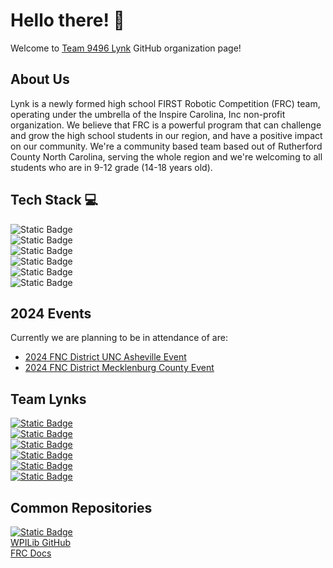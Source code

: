 # Hello there! 👋
Welcome to 
[Team 9496 Lynk](https://www.thebluealliance.com/team/9496) 
GitHub organization page! </br>

## About Us 
Lynk is a newly formed high school FIRST Robotic Competition (FRC) team, operating under the umbrella of the Inspire Carolina, Inc non-profit organization. We believe that FRC is a powerful program that can challenge and grow the high school students in our region, and have a positive impact on our community. We're a community based team based out of Rutherford County North Carolina, serving the whole region and we're welcoming to all students who are in 9-12 grade (14-18 years old).

## Tech Stack 💻
![Static Badge](https://img.shields.io/badge/Java-Java?style=for-the-badge&logo=https://www.chiefdelphi.com/uploads/default/original/3X/d/d/dddf48625f73827c446b20b9830c4d7fe81b2487.png&logoColor=000000&labelColor=bf5700&color=000000) </br>
![Static Badge](https://img.shields.io/badge/Gradle-Gradle?style=for-the-badge&logo=gradle&logoColor=000000&labelColor=bf5700&color=000000) </br>
![Static Badge](https://img.shields.io/badge/Git-Git?style=for-the-badge&logo=git&logoColor=000000&labelColor=bf5700&color=000000) </br>
![Static Badge](https://img.shields.io/badge/github-github?style=for-the-badge&logo=github&logoColor=000000&labelColor=bf5700&color=000000) </br>
![Static Badge](https://img.shields.io/badge/markdown-markdown?style=for-the-badge&logo=markdown&logoColor=000000&labelColor=bf5700&color=000000) </br>
![Static Badge](https://img.shields.io/badge/Visual%20Studio%20Code-Visual%20Studio%20Code?style=for-the-badge&logo=visualstudiocode&logoColor=000000&labelColor=bf5700&color=000000) </br>


## 2024 Events
Currently we are planning to be in attendance of are: </br>
- [2024 FNC District UNC Asheville Event](https://www.thebluealliance.com/event/2024ncash) </br>
- [2024 FNC District Mecklenburg County Event](https://www.thebluealliance.com/event/2024ncmec) </br>

## Team Lynks
[![Static Badge](https://img.shields.io/badge/Team_Website-Team_Website?style=for-the-badge&logo=https://www.chiefdelphi.com/uploads/default/original/3X/d/d/dddf48625f73827c446b20b9830c4d7fe81b2487.png&logoColor=000000&labelColor=bf5700&color=000000)](https://lynkrobotics.org) </br>
[![Static Badge](https://img.shields.io/badge/Facebook-facebook?style=for-the-badge&logo=facebook&logoColor=000000&labelColor=bf5700&color=000000)](https://www.facebook.com/lynkfrc) </br>
[![Static Badge](https://img.shields.io/badge/Instagram-instagram?style=for-the-badge&logo=instagram&logoColor=000000&labelColor=bf5700&color=000000)](https://www.instagram.com/lynkfrc/) </br>
[![Static Badge](https://img.shields.io/badge/Github-github?style=for-the-badge&logo=github&logoColor=000000&labelColor=bf5700&color=000000)](https://github.com/LynkRobotics) </br>
[![Static Badge](https://img.shields.io/badge/Youtube-youtube?style=for-the-badge&logo=youtube&logoColor=000000&labelColor=bf5700&color=000000)](https://www.youtube.com/@LynkFRC/)</br>
[![Static Badge](https://img.shields.io/badge/2024_OA_Thread-2024_OA_Thread?style=for-the-badge&logo=https://www.chiefdelphi.com/uploads/default/original/3X/d/d/dddf48625f73827c446b20b9830c4d7fe81b2487.png&logoColor=000000&labelColor=bf5700&color=000000)](https://www.chiefdelphi.com/t/frc-9496-lynk-2024-build-thread-open-alliance/441524?u=jimmyy) </br>



## Common Repositories 
[![Static Badge](https://img.shields.io/badge/Lynk%20Library%20of%20Knowledge-LLK-NAN?style=for-the-badge&labelColor=bf5700&color=000000&link=docs.lynkrobotics.org)](https://docs.lynkrobotics.org/) </br>
[WPILib GitHub](https://github.com/wpilibsuite/allwpilib) </br>
[FRC Docs](https://docs.wpilib.org/en/stable/index.html) </br>

<!-- https://hejazizo-github-profile-readme-srcstreamlit-app-i6skm7.streamlit.app/ for the badges-->
<!-- https://shields.io/ for the badges-->

